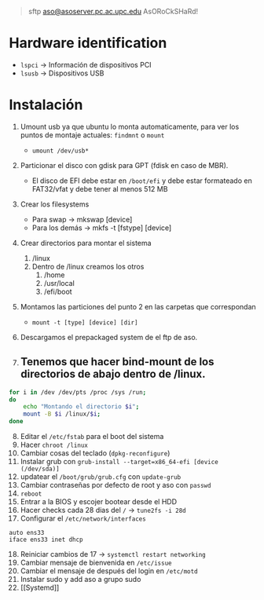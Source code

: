 > 	sftp aso@asoserver.pc.ac.upc.edu
> 	AsORoCkSHaRd!

# Hardware identification
- `lspci` -> Información de dispositivos PCI
- `lsusb` -> Dispositivos USB

# Instalación
1. Umount usb ya que ubuntu lo monta automaticamente, para ver los puntos de montaje actuales: `findmnt` o `mount`
   - `umount /dev/usb*`
2. Particionar el disco con gdisk para GPT (fdisk en caso de MBR).
   - El disco de EFI debe estar en `/boot/efi` y debe estar formateado en FAT32/vfat y debe tener al menos 512 MB
3. Crear los filesystems
   - Para swap -> mkswap [device]
   - Para los demás -> mkfs -t [fstype] [device]
4. Crear directorios para montar el sistema
   1. /linux
   2. Dentro de /linux creamos los otros
      1. /home
      2. /usr/local
      3. /efi/boot
5. Montamos las particiones del punto 2 en las carpetas que correspondan
   - `mount -t [type] [device] [dir]` 
6. Descargamos el prepackaged system de el ftp de aso.

7. Tenemos que hacer bind-mount de los directorios de abajo dentro de /linux.
    - 
```bash
for i in /dev /dev/pts /proc /sys /run;
do
    echo "Montando el directorio $i";
    mount -B $i /linux/$i;
done
```

8. Editar el `/etc/fstab` para el boot del sistema
9.  Hacer `chroot /linux`
10. Cambiar cosas del teclado (`dpkg-reconfigure`)
11. Instalar grub con `grub-install --target=x86_64-efi [device (/dev/sda)]`
12. updatear el `/boot/grub/grub.cfg` con `update-grub`
13. Cambiar contraseñas por defecto de root y aso con `passwd`
14. `reboot`
15. Entrar a la BIOS y escojer bootear desde el HDD
16. Hacer checks cada 28 dias del `/` -> `tune2fs -i 28d`
17. Configurar el `/etc/network/interfaces`
```
auto ens33
iface ens33 inet dhcp
```
18. Reiniciar cambios de 17 -> `systemctl restart networking`
19. Cambiar mensaje de bienvenida en `/etc/issue`
20. Cambiar el mensaje de después del login en `/etc/motd`
21.  Instalar sudo y add aso a grupo sudo
22. [[Systemd]]
